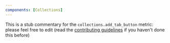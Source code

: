 ```yaml
---
components: [Collections]
---
```


This is a stub commentary for the `collections.add_tab_button` metric: please feel free to edit (read the
[contributing guidelines](https://github.com/mozilla/glean-annotations/blob/main/CONTRIBUTING.md)
if you haven't done this before)
